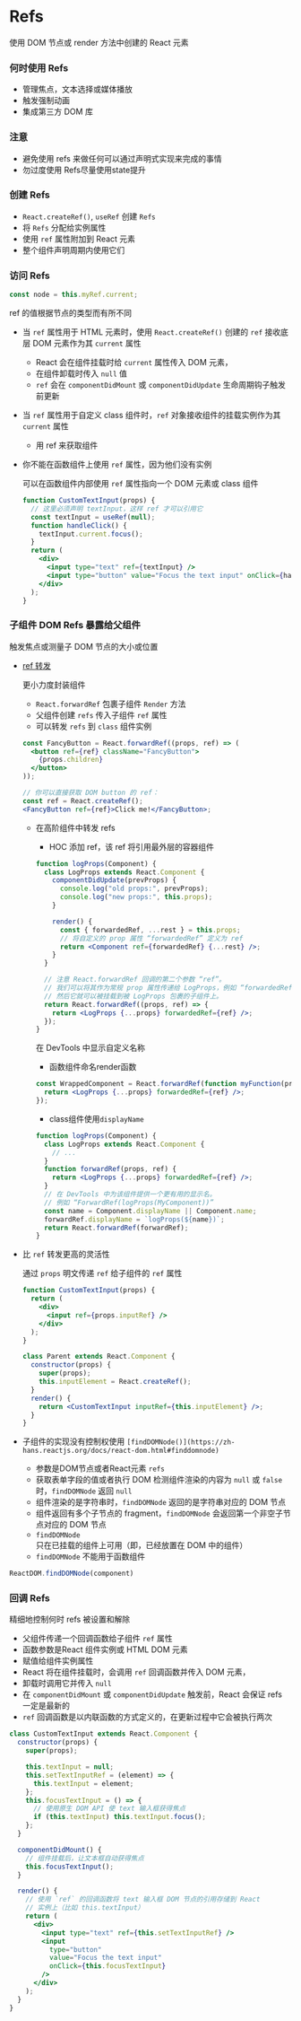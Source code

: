 # Refs

使用 DOM 节点或 render 方法中创建的 React 元素

### 何时使用 Refs

- 管理焦点，文本选择或媒体播放
- 触发强制动画
- 集成第三方 DOM 库

### 注意

- 避免使用 refs 来做任何可以通过声明式实现来完成的事情
- 勿过度使用 Refs尽量使用state提升

### **创建 Refs**

- `React.createRef()`, `useRef` 创建 `Refs`
- 将 `Refs` 分配给实例属性
- 使用 `ref` 属性附加到 React 元素
- 整个组件声明周期内使用它们

### **访问 Refs**

```jsx
const node = this.myRef.current;
```

ref 的值根据节点的类型而有所不同

- 当 `ref` 属性用于 HTML 元素时，使用 `React.createRef()` 创建的 `ref` 接收底层 DOM 元素作为其 `current` 属性
    - React 会在组件挂载时给 `current` 属性传入 DOM 元素，
    - 在组件卸载时传入 `null` 值
    - `ref` 会在 `componentDidMount` 或 `componentDidUpdate` 生命周期钩子触发前更新
- 当 `ref` 属性用于自定义 class 组件时，`ref` 对象接收组件的挂载实例作为其 `current` 属性
    - 用 ref 来获取组件
- 你不能在函数组件上使用 `ref` 属性，因为他们没有实例
    
    可以在函数组件内部使用 `ref` 属性指向一个 DOM 元素或 class 组件
    
    ```jsx
    function CustomTextInput(props) {
      // 这里必须声明 textInput，这样 ref 才可以引用它
      const textInput = useRef(null);
      function handleClick() {
        textInput.current.focus();
      }
      return (
        <div>
          <input type="text" ref={textInput} />
          <input type="button" value="Focus the text input" onClick={handleClick} />
        </div>
      );
    }
    ```
    

### **子组件 DOM Refs 暴露给父组件**

触发焦点或测量子 DOM 节点的大小或位置

- [ref 转发](https://zh-hans.reactjs.org/docs/forwarding-refs.html)
    
    更小力度封装组件
    
    - `React.forwardRef` 包裹子组件 `Render` 方法
    - 父组件创建 `refs` 传入子组件 `ref` 属性
    - 可以转发 `refs` 到 `class` 组件实例
    
    ```jsx
    const FancyButton = React.forwardRef((props, ref) => (
      <button ref={ref} className="FancyButton">
        {props.children}
      </button>
    ));
    
    // 你可以直接获取 DOM button 的 ref：
    const ref = React.createRef();
    <FancyButton ref={ref}>Click me!</FancyButton>;
    ```
    
    - 在高阶组件中转发 refs
        - HOC 添加 ref，该 ref 将引用最外层的容器组件
        
        ```jsx
        function logProps(Component) {
          class LogProps extends React.Component {
            componentDidUpdate(prevProps) {
              console.log("old props:", prevProps);
              console.log("new props:", this.props);
            }
        
            render() {
              const { forwardedRef, ...rest } = this.props;
              // 将自定义的 prop 属性 “forwardedRef” 定义为 ref
              return <Component ref={forwardedRef} {...rest} />;
            }
          }
        
          // 注意 React.forwardRef 回调的第二个参数 “ref”。
          // 我们可以将其作为常规 prop 属性传递给 LogProps，例如 “forwardedRef”
          // 然后它就可以被挂载到被 LogProps 包裹的子组件上。
          return React.forwardRef((props, ref) => {
            return <LogProps {...props} forwardedRef={ref} />;
          });
        }
        ```
        
        在 DevTools 中显示自定义名称
        
        - 函数组件命名render函数
        
        ```jsx
        const WrappedComponent = React.forwardRef(function myFunction(props, ref) {
          return <LogProps {...props} forwardedRef={ref} />;
        });
        ```
        
        - class组件使用`displayName`
        
        ```jsx
        function logProps(Component) {
          class LogProps extends React.Component {
            // ...
          }
          function forwardRef(props, ref) {
            return <LogProps {...props} forwardedRef={ref} />;
          }
          // 在 DevTools 中为该组件提供一个更有用的显示名。
          // 例如 “ForwardRef(logProps(MyComponent))”
          const name = Component.displayName || Component.name;
          forwardRef.displayName = `logProps(${name})`;
          return React.forwardRef(forwardRef);
        }
        ```
        
- 比 `ref` 转发更高的灵活性
    
    通过 `props` 明文传递 `ref` 给子组件的 `ref` 属性
    
    ```jsx
    function CustomTextInput(props) {
      return (
        <div>
          <input ref={props.inputRef} />
        </div>
      );
    }
    
    class Parent extends React.Component {
      constructor(props) {
        super(props);
        this.inputElement = React.createRef();
      }
      render() {
        return <CustomTextInput inputRef={this.inputElement} />;
      }
    }
    ```
    
- 子组件的实现没有控制权使用 `[findDOMNode()](https://zh-hans.reactjs.org/docs/react-dom.html#finddomnode)`
    - 参数是DOM节点或者React元素 `refs`
    - 获取表单字段的值或者执行 DOM 检测组件渲染的内容为 `null` 或 `false` 时，`findDOMNode` 返回 `null`
    - 组件渲染的是字符串时，`findDOMNode` 返回的是字符串对应的 DOM 节点
    - 组件返回有多个子节点的 fragment，`findDOMNode` 会返回第一个非空子节点对应的 DOM 节点
    - `findDOMNode` 只在已挂载的组件上可用（即，已经放置在 DOM 中的组件）
    - `findDOMNode` 不能用于函数组件

```jsx
ReactDOM.findDOMNode(component)
```

### 回调 Refs

精细地控制何时 refs 被设置和解除

- 父组件传递一个回调函数给子组件 `ref` 属性
- 函数参数是React 组件实例或 HTML DOM 元素
- 赋值给组件实例属性
- React 将在组件挂载时，会调用 `ref` 回调函数并传入 DOM 元素，
- 卸载时调用它并传入 `null`
- 在 `componentDidMount` 或 `componentDidUpdate` 触发前，React 会保证 refs 一定是最新的
- `ref` 回调函数是以内联函数的方式定义的，在更新过程中它会被执行两次

```jsx
class CustomTextInput extends React.Component {
  constructor(props) {
    super(props);

    this.textInput = null;
    this.setTextInputRef = (element) => {
      this.textInput = element;
    };
    this.focusTextInput = () => {
      // 使用原生 DOM API 使 text 输入框获得焦点
      if (this.textInput) this.textInput.focus();
    };
  }

  componentDidMount() {
    // 组件挂载后，让文本框自动获得焦点
    this.focusTextInput();
  }

  render() {
    // 使用 `ref` 的回调函数将 text 输入框 DOM 节点的引用存储到 React
    // 实例上（比如 this.textInput）
    return (
      <div>
        <input type="text" ref={this.setTextInputRef} />
        <input
          type="button"
          value="Focus the text input"
          onClick={this.focusTextInput}
        />
      </div>
    );
  }
}
```